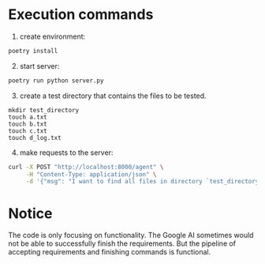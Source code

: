 # Execution commands

1. create environment:

```bash
poetry install
```

2. start server:

```bash
poetry run python server.py
```

3. create a test directory that contains the files to be tested.

```
mkdir test_directory
touch a.txt
touch b.txt
touch c.txt
touch d_log.txt
```

4. make requests to the server:

```bash
curl -X POST "http://localhost:8000/agent" \
     -H "Content-Type: application/json" \
     -d '{"msg": "I want to find all files in directory `test_directory` with `.txt` extension. Then for those of these files which contain at least 1 word `log` inside their filename, change their extension to `.log`"}'
```

# Notice

The code is only focusing on functionality. The Google AI sometimes would not be able to successfully finish the requirements. But the pipeline of accepting requirements and finishing commands is functional.
